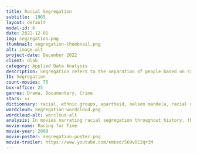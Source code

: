 ```yaml
---
title: Racial Segregation
subtitle: -1965
layout: default
modal-id: 6
date: 2022-12-01
img: segregation.png
thumbnail: segregation-thumbnail.png
alt: image-alt
project-date: December 2022
client: dlab
category: Applied Data Analysis
description: Segregation refers to the separation of people based on race, ethnicity, religion, or other social or cultural characteristics. It is a longstanding issue in many societies and has often been used as a means of discrimination and oppression. Throughout history, segregation has taken many forms, including the separation of schools, housing, and public facilities based on race. In the United States, segregation was legally enforced through the "Jim Crow" laws in the South until the Civil Rights Act of 1964 and the Voting Rights Act of 1965 were passed. Despite these efforts, segregation persists in various forms and is still a major issue in many parts of the world.
ID: Segregation
count-movies: 75
box-office: 25
genres: Drama, Documentary, Crime
stars: xx
dictionnary: racial, ethnic groups, apartheid, nelson mandela, racial discrimination, jim crow laws, white supremacy, interracial marriage, rosa parks, martin luther king jr, civil rights, negro, discrimination, segregation, violance, colored districts, ku klux klan, kkk.
wordcloud: Segregation-wordcloud.png
wordcloud-alt: worcloud-alt
analysis: In movies narrating racial segregation throughout history, the words “black”, “white”, “racial”, “apartheid”, “African” are the most frequently used to summarize the movies, which is expected since racial discriminations were ridiculously based on skin color, so white versus black. The word “south” also stands out in this word cloud plot, which might characterize South Africa as the apartheid institutionalized racial segregation between South Africa’s white minority and nonwhite majority for much of the latter half of the 20th century. Then the lexical field of support and community is present in the plot, such as “family”, “team” or “town”.
movie-name: Racing for Time
movie-year: 2008
movie-poster: segregation-poster.png
movie-trailer: https://www.youtube.com/embed/S69vOE2qr3M
---
```

